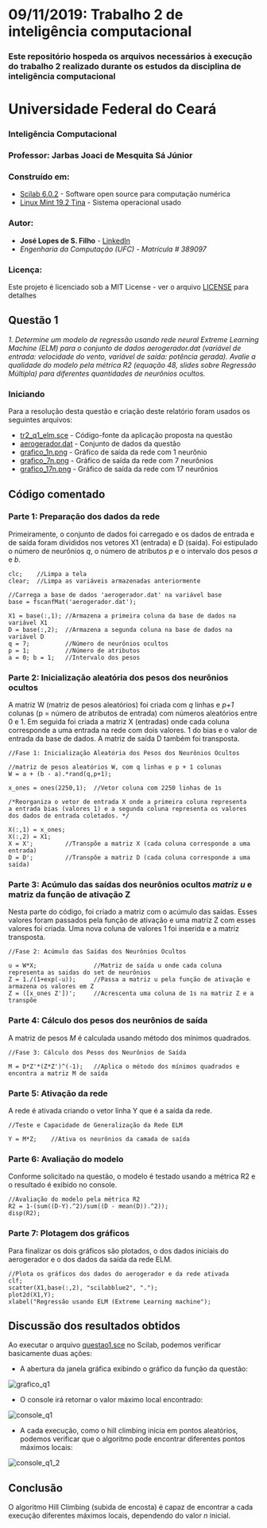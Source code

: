 # 09/11/2019: Trabalho 2 de inteligência computacional
### Este repositório hospeda os arquivos necessários à execução do trabalho 2 realizado durante os estudos da disciplina de inteligência computacional

# Universidade Federal do Ceará
### Inteligência Computacional
### Professor: Jarbas Joaci de Mesquita Sá Júnior

### Construído em:

* [Scilab 6.0.2](https://www.scilab.org/) - Software open source para computação numérica
* [Linux Mint 19.2 Tina](https://www.linuxmint.com/) - Sistema operacional usado

### Autor:

* **José Lopes de S. Filho** - [LinkedIn](https://www.linkedin.com/in/joselopesfilho/)
* *Engenharia da Computação (UFC) - Matrícula # 389097*

### Licença:

Este projeto é licenciado sob a MIT License - ver o arquivo [LICENSE](LICENSE) para detalhes

## Questão 1

*1. Determine um modelo de regressão usando rede neural Extreme Learning Machine (ELM) para o conjunto de dados aerogerador.dat (variável de entrada: velocidade do vento, variável de saída: potência gerada). Avalie a qualidade do modelo pela métrica R2 (equação 48, slides sobre Regressão Múltipla) para diferentes quantidades de neurônios ocultos.*

### Iniciando 
Para a resolução desta questão e criação deste relatório foram usados os seguintes arquivos:

* [tr2_q1_elm.sce](tr2_q1_elm.sce) - Código-fonte da aplicação proposta na questão
* [aerogerador.dat](aerogerador.dat) - Conjunto de dados da questão
* [grafico_1n.png](grafico_1n.png) - Gráfico de saída da rede com 1 neurônio
* [grafico_7n.png](grafico_7n.png) - Gráfico de saída da rede com 7 neurônios
* [grafico_17n.png](grafico_17n.png) - Gráfico de saída da rede com 17 neurônios

## Código comentado

### Parte 1: Preparação dos dados da rede
Primeiramente, o conjunto de dados foi carregado e os dados de entrada e de saída foram divididos nos vetores X1 (entrada) e D (saída). Foi estipulado o número de neurônios *q*, o número de atributos *p* e o intervalo dos pesos *a* e *b*.
```
clc;    //Limpa a tela
clear;  //Limpa as variáveis armazenadas anteriormente

//Carrega a base de dados 'aerogerador.dat' na variável base
base = fscanfMat('aerogerador.dat');

X1 = base(:,1); //Armazena a primeira coluna da base de dados na variável X1
D = base(:,2);  //Armazena a segunda coluna na base de dados na variável D
q = 7;          //Número de neurônios ocultos
p = 1;          //Número de atributos
a = 0; b = 1;   //Intervalo dos pesos
```
### Parte 2: Inicialização aleatória dos pesos dos neurônios ocultos
A matriz W (matriz de pesos aleatórios) foi criada com *q* linhas e *p+1* colunas (p = número de atributos de entrada) com números aleatórios entre 0 e 1. Em seguida foi criada a matriz X (entradas) onde cada coluna corresponde a uma entrada na rede com dois valores. 1 do bias e o valor de entrada da base de dados. A matriz de saída D também foi transposta.

```
//Fase 1: Inicialização Aleatória dos Pesos dos Neurônios Ocultos

//matriz de pesos aleatórios W, com q linhas e p + 1 colunas
W = a + (b - a).*rand(q,p+1);

x_ones = ones(2250,1);  //Vetor coluna com 2250 linhas de 1s

/*Reorganiza o vetor de entrada X onde a primeira coluna representa
a entrada bias (valores 1) e a segunda coluna representa os valores
dos dados de entrada coletados. */

X(:,1) = x_ones;
X(:,2) = X1;
X = X';         //Transpõe a matriz X (cada coluna corresponde a uma entrada)
D = D';         //Transpõe a matriz D (cada coluna corresponde a uma saída)
```
### Parte 3: Acúmulo das saídas dos neurônios ocultos *matriz u* e matriz da função de ativação Z
Nesta parte do código, foi criado a matriz com o acúmulo das saídas. Esses valores foram passados pela função de ativação e uma matriz Z com esses valores foi criada. Uma nova coluna de valores 1 foi inserida e a matriz transposta.

```
//Fase 2: Acúmulo das Saídas dos Neurônios Ocultos

u = W*X;                //Matriz de saída u onde cada coluna representa as saidas do set de neurônios
Z = 1./(1+exp(-u));     //Passa a matriz u pela função de ativação e armazena os valores em Z
Z = ([x_ones Z'])';     //Acrescenta uma coluna de 1s na matriz Z e a transpõe
```
### Parte 4: Cálculo dos pesos dos neurônios de saída
A matriz de pesos *M* é calculada usando método dos mínimos quadrados.

```
//Fase 3: Cálculo dos Pesos dos Neurônios de Saída

M = D*Z'*(Z*Z')^(-1);   //Aplica o método dos mínimos quadrados e encontra a matriz M de saída
```
### Parte 5: Ativação da rede
A rede é ativada criando o vetor linha Y que é a saída da rede.

```
//Teste e Capacidade de Generalização da Rede ELM

Y = M*Z;    //Ativa os neurônios da camada de saída
```
### Parte 6: Avaliação do modelo
Conforme solicitado na questão, o modelo é testado usando a métrica R2 e o resultado é exibido no console.
```
//Avaliação do modelo pela métrica R2
R2 = 1-(sum((D-Y).^2)/sum((D - mean(D)).^2));
disp(R2);
```
### Parte 7: Plotagem dos gráficos
Para finalizar os dois gráficos são plotados, o dos dados iniciais do aerogerador e o dos dados da saída da rede ELM.
```
//Plota os gráficos dos dados do aerogerador e da rede ativada
clf;
scatter(X1,base(:,2), "scilabblue2", ".");
plot2d(X1,Y);
xlabel("Regressão usando ELM (Extreme Learning machine");
```

## Discussão dos resultados obtidos

Ao executar o arquivo [questao1.sce](questao1.sce) no Scilab, podemos verificar basicamente duas ações: 
* A abertura da janela gráfica exibindo o gráfico da função da questão:

![grafico_q1](https://user-images.githubusercontent.com/51038132/65838269-cad03700-e2d7-11e9-9a1f-59569719ef10.png)

* O console irá retornar o valor máximo local encontrado:

![console_q1](https://user-images.githubusercontent.com/51038132/65838454-8a71b880-e2d9-11e9-844f-a746cb702366.png)

* A cada execução, como o hill climbing inicia em pontos aleatórios, podemos verificar que o algoritmo pode encontrar diferentes pontos máximos locais:

![console_q1_2](https://user-images.githubusercontent.com/51038132/65838467-c73daf80-e2d9-11e9-9026-72d3a7743170.png)

## Conclusão

O algoritmo Hill Climbing (subida de encosta) é capaz de encontrar a cada execução diferentes máximos locais, dependendo do valor *n* inicial.
